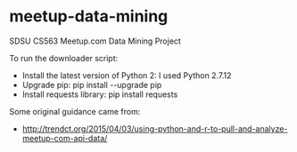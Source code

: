 # meetup-data-mining
SDSU CS563 Meetup.com Data Mining Project

To run the downloader script:
- Install the latest version of Python 2: I used Python 2.7.12
- Upgrade pip: pip install --upgrade pip
- Install requests library: pip install requests

Some original guidance came from:
- http://trendct.org/2015/04/03/using-python-and-r-to-pull-and-analyze-meetup-com-api-data/
